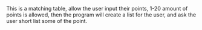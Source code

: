 This is a matching table, allow the user input their points, 1-20 amount of points is allowed, then the program will create a list for the user, 
and ask the user short list some of the point.

